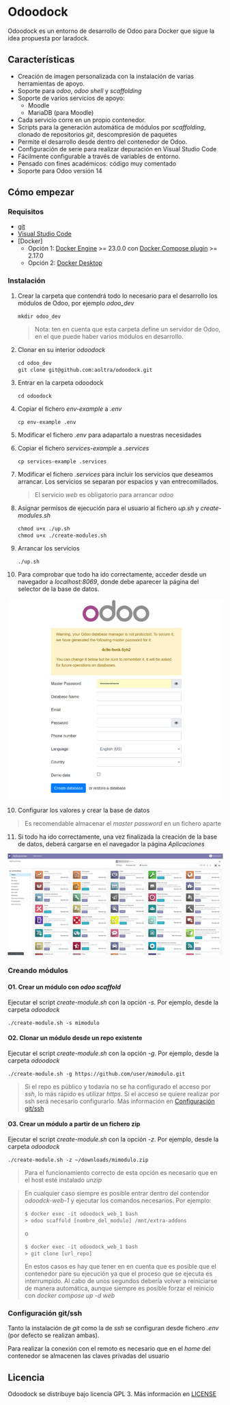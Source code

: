 # Odoodock

Odoodock es un entorno de desarrollo de Odoo para Docker que sigue la idea propuesta por laradock. 

## Características

- Creación de imagen personalizada con la instalación de varias herramientas de apoyo.
- Soporte para _odoo_, _odoo shell_ y _scaffolding_
- Soporte de varios servicios de apoyo:
  - Moodle
  - MariaDB (para Moodle)
- Cada servicio corre en un propio contenedor.
- Scripts para la generación automática de módulos por _scaffolding_, clonado de repositorios _git_, descompresión de paquetes
- Permite el desarrollo desde dentro del contenedor de Odoo.
- Configuración de serie para realizar depuración en Visual Studio Code
- Fácilmente configurable a través de variables de entorno.
- Pensado con fines académicos: código muy comentado
- Soporte para Odoo versión 14

## Cómo empezar

### Requisitos

- [git](https://git-scm.com/downloads)
- [Visual Studio Code](https://code.visualstudio.com/)
- [Docker]
   - Opción 1: [Docker Engine](https://docs.docker.com/engine/) >= 23.0.0 con [Docker Compose plugin](https://docs.docker.com/compose/) >= 2.17.0
   - Opción 2: [Docker Desktop](https://docs.docker.com/desktop/)


### Instalación

1. Crear la carpeta que contendrá todo lo necesario para el desarrollo los módulos de Odoo, por ejemplo _odoo_dev_

   ```
   mkdir odoo_dev
   ```

   > Nota: ten en cuenta que esta carpeta define un servidor de Odoo, en el que puede haber varios módulos en desarrollo.


2. Clonar en su interior _odoodock_

   ```
   cd odoo_dev
   git clone git@github.com:aoltra/odoodock.git
   ```

3. Entrar en la carpeta odoodock

   ```
   cd odoodock
   ```

4. Copiar el fichero _env-example_ a _.env_

   ```
   cp env-example .env
   ```

4. Modificar el fichero _.env_ para adapartalo a nuestras necesidades   

5. Copiar el fichero _services-example_ a _.services_

   ```
   cp services-example .services
   ```

6. Modificar el fichero _.services_ para incluir los servicios que deseamos arrancar. Los servicios se separan por espacios y van entrecomillados. 

   > El servicio _web_ es obligatorio para arrancar _odoo_

7. Asignar permisos de ejecución para el usuario al fichero _up.sh_ y _create-modules.sh_

   ```
   chmod u+x ./up.sh
   chmod u+x ./create-modules.sh
   ```

8. Arrancar los servicios

   ```
   ./up.sh
   ```

9. Para comprobar que todo ha ido correctamente, acceder desde un navegador a _localhost:8069_, donde debe aparecer la página del selector de la base de datos.

<center>

![Selector base de datos](./DOCUMENTATION/static/odoo_database_init.png)

</center>

10. Configurar los valores y crear la base de datos

   > Es recomendable almacenar el _master password_ en un fichero aparte

11. Si todo ha ido correctamente, una vez finalizada la creación de la base de datos, deberá cargarse en el navegador la página _Aplicaciones_

![Selector base de datos](./DOCUMENTATION/static/odoo_app_init.png)

### Creando módulos

#### O1. Crear un módulo con _odoo scaffold_

   Ejecutar el script _create-module.sh_ con la opción _-s_. Por ejemplo, desde la carpeta _odoodock_
     
   ```
   ./create-module.sh -s mimodulo
   ```

#### O2. Clonar un módulo desde un repo existente

   Ejecutar el script _create-module.sh_ con la opción _-g_. Por ejemplo, desde la carpeta _odoodock_
     
   ```
   ./create-module.sh -g https://github.com/user/mimodulo.git
   ```

   > Si el repo es público y todavía no se ha configurado el acceso por _ssh_, lo más rápido es utilizar _https_. Si el acceso se quiere realizar por ssh será necesario configurarlo. Más información en [Configuración git/ssh]()

#### O3. Crear un módulo a partir de un fichero zip

   Ejecutar el script _create-module.sh_ con la opción _-z_. Por ejemplo, desde la carpeta _odoodock_
     
   ```
   ./create-module.sh -z ~/downloads/mimodulo.zip
   ```

   > Para el funcionamiento correcto de esta opción es necesario que en el host esté instalado _unzip_



> En cualquier caso siempre es posible entrar dentro del contendor _odoodck-web-1_ y ejecutar los comandos necesarios. Por ejemplo: 
>   ```
>   $ docker exec -it odoodock_web_1 bash
>   > odoo scaffold [nombre_del_modulo] /mnt/extra-addons
>   ```
>   o 
>
>   ```
>   $ docker exec -it odoodock_web_1 bash
>   > git clone [url_repo]
>   ```
> En estos casos es hay que tener en en cuenta que es posible que el contenedor pare su ejecución ya que el proceso que se ejecuta es interrumpido. Al cabo de unos segundos debería volver a reiniciarse de manera automática, aunque siempre es posible forzar el reinicio con _docker compose up -d web_

### Configuración git/ssh

Tanto la instalación de _git_ como la de _ssh_ se configuran desde fichero _.env_ (por defecto se realizan ambas). 

Para realizar la conexión con el remoto es necesario que en el _home_ del contenedor se almacenen las claves privadas del usuario

## Licencia

Odoodock se distribuye bajo licencia GPL 3. Más información en [LICENSE](LICENSE)
